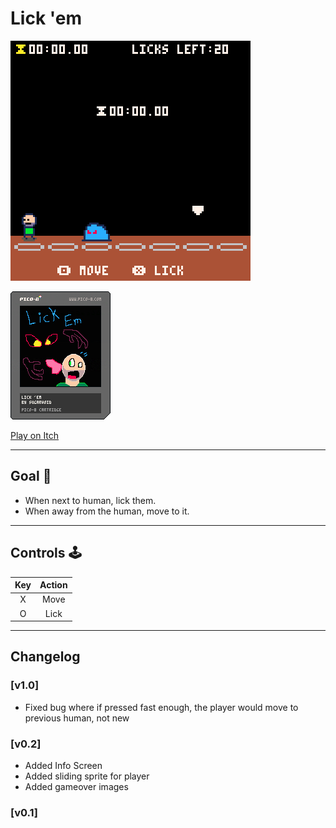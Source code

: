 # Lick 'em

![gameplay](https://github.com/sugarvoid/lick-em/blob/master/gameplay.gif)
<br>

![lickem cart](https://github.com/sugarvoid/lick-em/blob/master/lickem_v1.p8.png)

[Play on Itch](https://sugarvoid.itch.io/lickem) <br>

<hr>

## Goal :dart:

-   When next to human, lick them.
-   When away from the human, move to it.

<hr>

## Controls :joystick:

| Key | Action |
| :-: | :----: |
|  X  |  Move  |
|  O  |  Lick  |

<hr>

## Changelog

### [v1.0]

-   Fixed bug where if pressed fast enough, the player would move to previous human, not new

### [v0.2]

-   Added Info Screen
-   Added sliding sprite for player
-   Added gameover images

### [v0.1]
